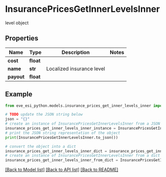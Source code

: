 # InsurancePricesGetInnerLevelsInner

level object

## Properties

Name | Type | Description | Notes
------------ | ------------- | ------------- | -------------
**cost** | **float** |  | 
**name** | **str** | Localized insurance level | 
**payout** | **float** |  | 

## Example

```python
from eve_esi_python.models.insurance_prices_get_inner_levels_inner import InsurancePricesGetInnerLevelsInner

# TODO update the JSON string below
json = "{}"
# create an instance of InsurancePricesGetInnerLevelsInner from a JSON string
insurance_prices_get_inner_levels_inner_instance = InsurancePricesGetInnerLevelsInner.from_json(json)
# print the JSON string representation of the object
print(InsurancePricesGetInnerLevelsInner.to_json())

# convert the object into a dict
insurance_prices_get_inner_levels_inner_dict = insurance_prices_get_inner_levels_inner_instance.to_dict()
# create an instance of InsurancePricesGetInnerLevelsInner from a dict
insurance_prices_get_inner_levels_inner_from_dict = InsurancePricesGetInnerLevelsInner.from_dict(insurance_prices_get_inner_levels_inner_dict)
```
[[Back to Model list]](../README.md#documentation-for-models) [[Back to API list]](../README.md#documentation-for-api-endpoints) [[Back to README]](../README.md)


